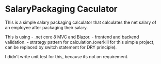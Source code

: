 SalaryPackaging Caculator
=========================
This is a simple salary packaging calculator that calculates the net salary of an employee after packaging their salary. 

This is using 
	- .net core 8 MVC and Blazor.
	- frontend and backend validation.
	- strategy pattern for calculation.(overkill for this simple project, can be replaced by switch statement for DRY principle).

I didn't write unit test for this, because its not on requirement.
